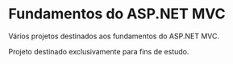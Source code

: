 # Fundamentos do ASP.NET MVC

Vários projetos destinados aos fundamentos do ASP.NET MVC.

Projeto destinado exclusivamente para fins de estudo.
